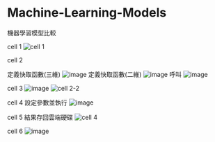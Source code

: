# Machine-Learning-Models
機器學習模型比較

cell 1
![cell 1](https://github.com/user-attachments/assets/c487977d-f91f-4499-9722-c6d3b5296047)

cell 2

定義快取函數(三維)
![image](https://github.com/user-attachments/assets/c64d8d8e-a7ba-45bd-9c73-ee18bfccc158)
定義快取函數(二維)
![image](https://github.com/user-attachments/assets/f4cd3b29-b72d-4d1c-8fd9-af297da6e300)
呼叫
![image](https://github.com/user-attachments/assets/bace888e-652d-4196-9439-0ddf0e67a061)

cell 3
![image](https://github.com/user-attachments/assets/b2957308-67ce-4949-9112-904ccd431642)
![cell 2-2](https://github.com/user-attachments/assets/fe224e7f-355d-4869-bb8d-b19296746da8)

cell 4 設定參數並執行
![image](https://github.com/user-attachments/assets/7031215c-0e40-42ee-9606-670e37374942)

cell 5 結果存回雲端硬碟
![cell 4](https://github.com/user-attachments/assets/5b2c0c75-2ef3-4174-844b-f9b485ba3b49)

cell 6
![image](https://github.com/user-attachments/assets/9a2d895f-9cb7-4381-8475-8541b4a3760f)

